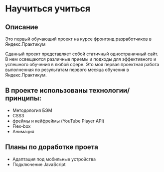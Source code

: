 # Научиться учиться

## Описание
Это первый обучающий проект на курсе фронтэнд разработчиков в Яндекс.Практикум

Сданный проект представляет собой статичный одностраничный сайт. В нем освещаются различные приемы и подходы для эффективного и успешного обучения в любой сфере. Это моя первая проектная работа выполненная по результатам первого месяца обучения в Яндекс.Практикум.

## В проекте использованы технологии/принципы:
* Методология БЭМ
* CSS3
* фреймы и кейфреймы (YouTube Player API)
* Flex-box
* Анимация
## Планы по доработке проета
* Адаптация под мобильные устройства
* Подключение JavaScript
